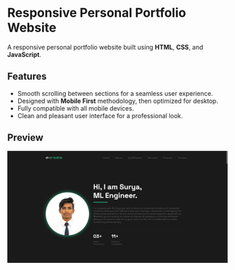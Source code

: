 # Responsive Personal Portfolio Website

A responsive personal portfolio website built using **HTML**, **CSS**, and **JavaScript**.

## Features
- Smooth scrolling between sections for a seamless user experience.
- Designed with **Mobile First** methodology, then optimized for desktop.
- Fully compatible with all mobile devices.
- Clean and pleasant user interface for a professional look.

## Preview
![Preview](./preview.png)
